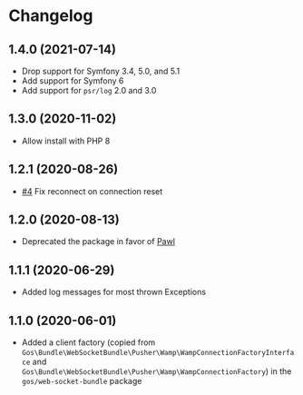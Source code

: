 # Changelog

## 1.4.0 (2021-07-14)

- Drop support for Symfony 3.4, 5.0, and 5.1
- Add support for Symfony 6
- Add support for `psr/log` 2.0 and 3.0

## 1.3.0 (2020-11-02)

- Allow install with PHP 8

## 1.2.1 (2020-08-26)

- [#4](https://github.com/GeniusesOfSymfony/WebSocketPhpClient/pull/4) Fix reconnect on connection reset

## 1.2.0 (2020-08-13)

- Deprecated the package in favor of [Pawl](https://github.com/ratchetphp/Pawl)

## 1.1.1 (2020-06-29)

- Added log messages for most thrown Exceptions

## 1.1.0 (2020-06-01)

- Added a client factory (copied from `Gos\Bundle\WebSocketBundle\Pusher\Wamp\WampConnectionFactoryInterface` and `Gos\Bundle\WebSocketBundle\Pusher\Wamp\WampConnectionFactory`) in the `gos/web-socket-bundle` package
